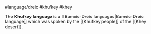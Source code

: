 #language/dreic #khufkey #khey 

The **Khufkey language** is a [[Bamuic-Dreic languages|Bamuic-Dreic language]] which was spoken by the [[Khufkey people]] of the [[Khey desert]].